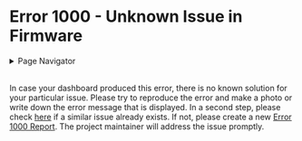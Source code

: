 # Error 1000 - Unknown Issue in Firmware

<details>
<summary>Page Navigator</summary>
<ul style="list-style: '▶  '"><li><a href="https://github.com/smolinde/iot-dashboard">Main Page</a></li>
<li><a href="https://github.com/smolinde/iot-dashboard/tree/master/errors">Error Pages</a></li>
<li><a href="https://github.com/smolinde/iot-dashboard/issues">Other Issues</a></li></ul>
</details><br>

In case your dashboard produced this error, there is no known solution for your particular issue. Please try to reproduce the error and make a photo or write down the error message that is displayed. In a second step, please check [here](https://github.com/smolinde/iot-dashboard/issues) if a similar issue already exists. If not, please create a new [Error 1000 Report](https://github.com/smolinde/iot-dashboard/issues/new?template=error-1000-report.md). The project maintainer will address the issue promptly.